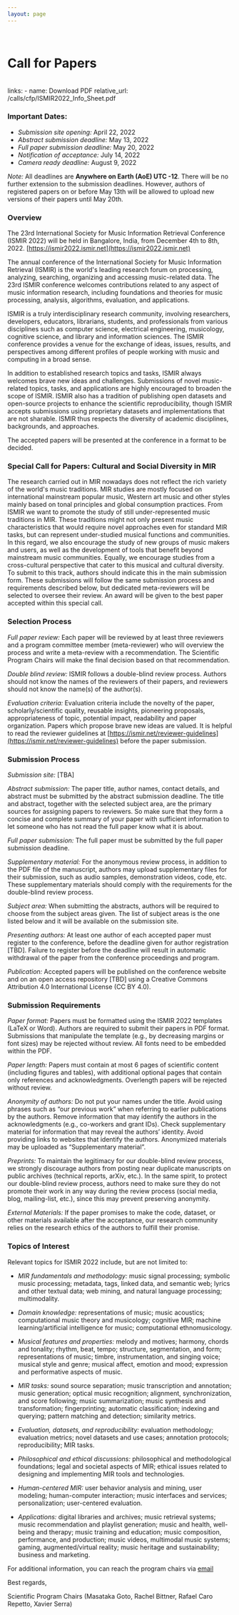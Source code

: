 ```yaml
---
layout: page
---
```


<br>

# Call for Papers
<br>
links:
    - name: Download PDF
      relative_url: /calls/cfp/ISMIR2022_Info_Sheet.pdf
<!-- [Download PDF](/calls/cfp/ISMIR2022_Info_Sheet.pdf) -->

### Important Dates:
- _Submission site opening:_ April 22, 2022
- _Abstract submission deadline:_ May 13, 2022
- _Full paper submission deadline:_ May 20, 2022
- _Notification of acceptance:_ July 14, 2022
- _Camera ready deadline:_ August 9, 2022

_Note:_ All deadlines are **Anywhere on Earth (AoE) UTC -12**. There will be no further extension to the submission deadlines. However, authors of registered papers on or before May 13th will be allowed to upload new versions of their papers until May 20th.

### Overview
The 23rd International Society for Music Information Retrieval Conference (ISMIR 2022) will be held in Bangalore, India, from December 4th to 8th, 2022. [https://ismir2022.ismir.net](https://ismir2022.ismir.net)

The annual conference of the International Society for Music Information Retrieval (ISMIR) is the world's leading research forum on processing, analyzing, searching, organizing and accessing music-related data. The 23rd ISMIR conference welcomes contributions related to any aspect of music information research, including foundations and theories for music processing, analysis, algorithms, evaluation, and applications.

ISMIR is a truly interdisciplinary research community, involving researchers, developers, educators, librarians, students, and professionals from various disciplines such as computer science, electrical engineering, musicology, cognitive science, and library and information sciences. The ISMIR conference provides a venue for the exchange of ideas, issues, results, and perspectives among different profiles of people working with music and computing in a broad sense.

In addition to established research topics and tasks, ISMIR always welcomes brave new ideas and challenges. Submissions of novel music-related topics, tasks, and applications are highly encouraged to broaden the scope of ISMIR. ISMIR also has a tradition of publishing open datasets and open-source projects to enhance the scientific reproducibility, though ISMIR accepts submissions using proprietary datasets and implementations that are not sharable. ISMIR thus respects the diversity of academic disciplines, backgrounds, and approaches.

The accepted papers will be presented at the conference in a format to be decided.
 
### Special Call for Papers: Cultural and Social Diversity in MIR
The research carried out in MIR nowadays does not reflect the rich variety of the world's music traditions. MIR studies are mostly focused on international mainstream popular music, Western art music and other styles mainly based on tonal principles and global consumption practices. From ISMIR we want to promote the study of still under-represented music traditions in MIR. These traditions might not only present music characteristics that would require novel approaches even for standard MIR tasks, but can represent under-studied musical functions and communities. In this regard, we also encourage the study of new groups of music makers and users, as well as the development of tools that benefit beyond mainstream music communities. Equally, we encourage studies from a cross-cultural perspective that cater to this musical and cultural diversity. To submit to this track, authors should indicate this in the main submission form. These submissions will follow the same submission process and requirements described below, but dedicated meta-reviewers will be selected to oversee their review. An award will be given to the best paper accepted within this special call.

### Selection Process
_Full paper review:_ Each paper will be reviewed by at least three reviewers and a program committee member (meta-reviewer) who will overview the process and write a meta-review with a recommendation. The Scientific Program Chairs will make the final decision based on that recommendation.

_Double blind review:_ ISMIR follows a double-blind review process. Authors should not know the names of the reviewers of their papers, and reviewers should not know the name(s) of the author(s).

_Evaluation criteria:_  Evaluation criteria include the novelty of the paper, scholarly/scientific quality, reusable insights, pioneering proposals, appropriateness of topic, potential impact, readability and paper organization. Papers which propose brave new ideas are valued.  It is helpful to read the reviewer guidelines at [https://ismir.net/reviewer-guidelines](https://ismir.net/reviewer-guidelines) before the paper submission.

### Submission Process
_Submission site:_ [TBA]

_Abstract submission:_ The paper title, author names, contact details, and abstract must be submitted by the abstract submission deadline. The title and abstract, together with the selected subject area, are the primary sources for assigning papers to reviewers. So make sure that they form a concise and complete summary of your paper with sufficient information to let someone who has not read the full paper know what it is about.

_Full paper submission:_ The full paper must be submitted by the full paper submission deadline. 

_Supplementary material:_ For the anonymous review process, in addition to the PDF file of the manuscript, authors may upload supplementary files for their submission, such as audio samples, demonstration videos, code, etc. These supplementary materials should comply with the requirements for the double-blind review process.

_Subject area:_ When submitting the abstracts, authors will be required to choose from the subject areas given. The list of subject areas is the one listed below and it will be available on the submission site.

_Presenting authors:_  At least one author of each accepted paper must register to the conference, before the deadline given for author registration [TBD]. Failure to register before the deadline will result in automatic withdrawal of the paper from the conference proceedings and program. 

_Publication:_ Accepted papers will be published on the conference website and on an open access repository [TBD] using a Creative Commons Attribution 4.0 International License (CC BY 4.0).

### Submission Requirements
_Paper format:_ Papers must be formatted using the ISMIR 2022 templates (LaTeX or Word). Authors are required to submit their papers in PDF format. Submissions that manipulate the template (e.g., by decreasing margins or font sizes) may be rejected without review. All fonts need to be embedded within the PDF.

_Paper length:_ Papers must contain at most 6 pages of scientific content (including figures and tables), with additional optional pages that contain only references and acknowledgments. Overlength papers will be rejected without review.

_Anonymity of authors:_ Do not put your names under the title. Avoid using phrases such as “our previous work” when referring to earlier publications by the authors. Remove information that may identify the authors in the acknowledgments (e.g., co-workers and grant IDs). Check supplementary material for information that may reveal the authors’ identity. Avoid providing links to websites that identify the authors. Anonymized materials may be uploaded as “Supplementary material”.

_Preprints:_ To maintain the legitimacy for our double-blind review process, we strongly discourage authors from posting near duplicate manuscripts on public archives (technical reports, arXiv, etc.). In the same spirit, to protect our double-blind review process, authors need to make sure they do not promote their work in any way during the review process (social media, blog, mailing-list, etc.), since this may prevent preserving anonymity.

_External Materials:_ If the paper promises to make the code, dataset, or other materials available after the acceptance, our research community relies on the research ethics of the authors to fulfill their promise.

### Topics of Interest
Relevant topics for ISMIR 2022 include, but are not limited to:

- _MIR fundamentals and methodology:_ music signal processing; symbolic music processing; metadata, tags, linked data, and semantic web; lyrics and other textual data; web mining, and natural language processing; multimodality.

- _Domain knowledge:_ representations of music; music acoustics; computational music theory and musicology; cognitive MIR; machine learning/artificial intelligence for music; computational ethnomusicology.

- _Musical features and properties:_ melody and motives; harmony, chords and tonality; rhythm, beat, tempo; structure, segmentation, and form; representations of music; timbre, instrumentation, and singing voice; musical style and genre; musical affect, emotion and mood; expression and performative aspects of music.

- _MIR tasks:_ sound source separation; music transcription and annotation; music generation; optical music recognition; alignment, synchronization, and score following; music summarization; music synthesis and transformation; fingerprinting; automatic classification; indexing and querying; pattern matching and detection; similarity metrics.

- _Evaluation, datasets, and reproducibility:_ evaluation methodology; evaluation metrics; novel datasets and use cases; annotation protocols; reproducibility; MIR tasks.

- _Philosophical and ethical discussions:_ philosophical and methodological foundations; legal and societal aspects of MIR; ethical issues related to designing and implementing MIR tools and technologies.

- _Human-centered MIR:_ user behavior analysis and mining, user modeling; human-computer interaction; music interfaces and services; personalization; user-centered evaluation.

- _Applications:_ digital libraries and archives; music retrieval systems; music recommendation and playlist generation; music and health, well-being and therapy; music training and education; music composition, performance, and production; music videos, multimodal music systems; gaming, augmented/virtual reality; music heritage and sustainability; business and marketing.

For additional information, you can reach the program chairs via [email](mailto:ismir2022-papers@ismir.net)


Best regards,

Scientific Program Chairs (Masataka Goto, Rachel Bittner, Rafael Caro Repetto, Xavier Serra)
